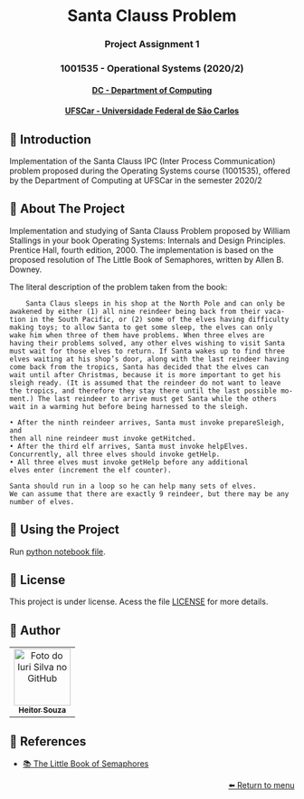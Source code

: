 <h1 align="center"> Santa Clauss Problem </h1>
<h3 align="center"> Project Assignment 1</h3>
<h3 align="center"> 1001535 - Operational Systems (2020/2)</h3>
<h4 align="center"> <a href="https://site.dc.ufscar.br/"> DC - Department of Computing</a>  </h4>
<h4 align="center"> <a href="https://www.ufscar.br/">UFSCar - Universidade Federal de São Carlos</a>  </h4>

## 🔵 Introduction

Implementation of the Santa Clauss IPC (Inter Process Communication) problem proposed during the Operating Systems course (1001535), offered by the Department of Computing at UFSCar in the semester 2020/2

## 🔵 About The Project

Implementation and studying of Santa Clauss Problem proposed by William Stallings in your book Operating Systems: Internals and Design Principles. Prentice Hall, fourth edition, 2000. The implementation is based on the proposed resolution of The Little Book of Semaphores, written by Allen B. Downey.

The literal description of the problem taken from the book:
```
    Santa Claus sleeps in his shop at the North Pole and can only be
awakened by either (1) all nine reindeer being back from their vaca-
tion in the South Pacific, or (2) some of the elves having difficulty
making toys; to allow Santa to get some sleep, the elves can only
wake him when three of them have problems. When three elves are
having their problems solved, any other elves wishing to visit Santa
must wait for those elves to return. If Santa wakes up to find three
elves waiting at his shop’s door, along with the last reindeer having
come back from the tropics, Santa has decided that the elves can
wait until after Christmas, because it is more important to get his
sleigh ready. (It is assumed that the reindeer do not want to leave
the tropics, and therefore they stay there until the last possible mo-
ment.) The last reindeer to arrive must get Santa while the others
wait in a warming hut before being harnessed to the sleigh.

• After the ninth reindeer arrives, Santa must invoke prepareSleigh, and
then all nine reindeer must invoke getHitched.
• After the third elf arrives, Santa must invoke helpElves. 
Concurrently, all three elves should invoke getHelp.
• All three elves must invoke getHelp before any additional 
elves enter (increment the elf counter).

Santa should run in a loop so he can help many sets of elves. 
We can assume that there are exactly 9 reindeer, but there may be any number of elves.
```

## 🔵 Using the Project

Run [python notebook file](https://github.com/souzaitor/Santa-Clauss-Problem/blob/main/Trabalho_SO_Santa_Claus_Problem.ipynb).


## 🔵 License
This project is under license. Acess the file [LICENSE](https://github.com/souzaitor/Santa-Clauss-Problem/blob/main/LICENSE) for more details.


## 🔵 Author
<table>
  <tr>
    <td align="center">
      <a href="https://github.com/souzaitor">
        <img src="https://avatars.githubusercontent.com/souzaitor" width="100px;" alt="Foto do Iuri Silva no GitHub"/><br>
        <sub>
          <b>Heitor Souza</b>
        </sub>
      </a>
    </td>
    </td>
  </tr>
</table>


## 🔵 References
* [📚 The Little Book of Semaphores](https://greenteapress.com/semaphores/LittleBookOfSemaphores.pdf)




<div align="right"><a href="https://github.com/souzaitor/EnC/blob/main/README.md#projects"> ⬅️ Return to menu</a></div>
